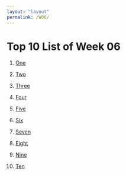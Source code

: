 ```yaml
---
layout: "layout"
permalink: /W06/
---
```


# Top 10 List of Week 06

1. [One](https://en.wikipedia.org/wiki/1)<br>

2. [Two](https://en.wikipedia.org/wiki/2)<br>

3. [Three](https://en.wikipedia.org/wiki/3)<br>

4. [Four](https://en.wikipedia.org/wiki/4)<br>

5. [Five](https://en.wikipedia.org/wiki/5)<br>

6. [Six](https://en.wikipedia.org/wiki/6)<br>

7. [Seven](https://en.wikipedia.org/wiki/7)<br>

8. [Eight](https://en.wikipedia.org/wiki/8)<br>

9. [Nine](https://en.wikipedia.org/wiki/9)<br>

10. [Ten](https://en.wikipedia.org/wiki/10)<br>
